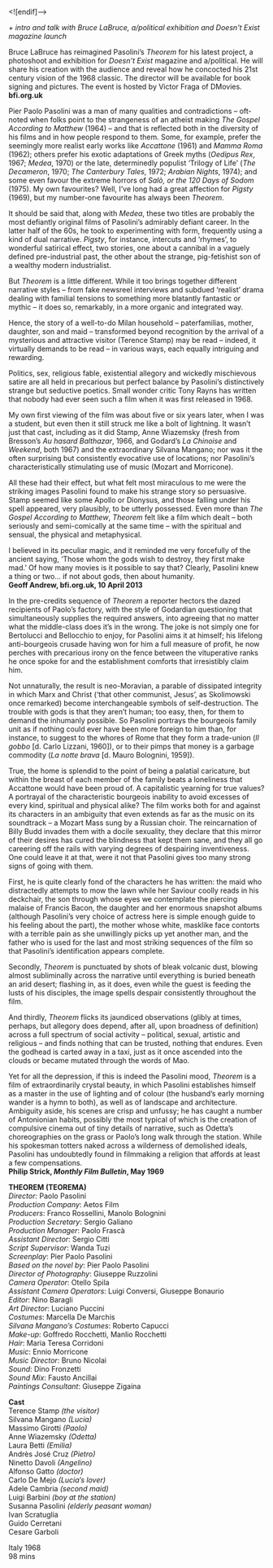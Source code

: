 
<![endif]-->

_+ intro and talk with Bruce LaBruce, a/political exhibition and Doesn't Exist magazine launch_

Bruce LaBruce has reimagined Pasolini’s _Theorem_ for his latest project, a photoshoot and exhibition for _Doesn’t Exist_ magazine and a/political. He will share his creation with the audience and reveal how he concocted his 21st century vision of the 1968 classic. The director will be available for book signing and pictures. The event is hosted by Victor Fraga of DMovies.  
**bfi.org.uk**

Pier Paolo Pasolini was a man of many qualities and contradictions – oft-noted when folks point to the strangeness of an atheist making _The Gospel According to Matthew_ (1964) – and that is reflected both in the diversity of his films and in how people respond to them. Some, for example, prefer the seemingly more realist early works like _Accattone_ (1961) and _Mamma Roma_ (1962); others prefer his exotic adaptations of Greek myths (_Oedipus Rex_, 1967; _Medea_, 1970) or the late, determinedly populist ‘Trilogy of Life’ (_The Decameron_, 1970; _The Canterbury Tales_, 1972; _Arabian Nights_, 1974); and some even favour the extreme horrors of _Salò, or the 120 Days of Sodom_ (1975). My own favourites? Well, I’ve long had a great affection for _Pigsty_ (1969), but my number-one favourite has always been _Theorem_.

It should be said that, along with _Medea_, these two titles are probably the most defiantly original films of Pasolini’s admirably defiant career. In the latter half of the 60s, he took to experimenting with form, frequently using a kind of dual narrative. _Pigsty_, for instance, intercuts and ‘rhymes’, to wonderful satirical effect, two stories, one about a cannibal in a vaguely defined pre-industrial past, the other about the strange, pig-fetishist son of a wealthy modern industrialist.

But _Theorem_ is a little different. While it too brings together different narrative styles – from fake newsreel interviews and subdued ‘realist’ drama dealing with familial tensions to something more blatantly fantastic or mythic – it does so, remarkably, in a more organic and integrated way.

Hence, the story of a well-to-do Milan household – paterfamilias, mother, daughter, son and maid – transformed beyond recognition by the arrival of a mysterious and attractive visitor (Terence Stamp) may be read – indeed, it virtually demands to be read – in various ways, each equally intriguing and rewarding.

Politics, sex, religious fable, existential allegory and wickedly mischievous satire are all held in precarious but perfect balance by Pasolini’s distinctively strange but seductive poetics. Small wonder critic Tony Rayns has written that nobody had ever seen such a film when it was first released in 1968.

My own first viewing of the film was about five or six years later, when I was a student, but even then it still struck me like a bolt of lightning. It wasn’t just that cast, including as it did Stamp, Anne Wiazemsky (fresh from Bresson’s _Au hasard Balthazar_, 1966, and Godard’s _La Chinoise_ and _Weekend_, both 1967) and the extraordinary Silvana Mangano; nor was it the often surprising but consistently evocative use of locations; nor Pasolini’s characteristically stimulating use of music (Mozart and Morricone).

All these had their effect, but what felt most miraculous to me were the striking images Pasolini found to make his strange story so persuasive. Stamp seemed like some Apollo or Dionysus, and those falling under his spell appeared, very plausibly, to be utterly possessed. Even more than _The Gospel According to Matthew_, _Theorem_ felt like a film which dealt – both seriously and semi-comically at the same time – with the spiritual and sensual, the physical and metaphysical.

I believed in its peculiar magic, and it reminded me very forcefully of the ancient saying, ‘Those whom the gods wish to destroy, they first make mad.’ Of how many movies is it possible to say that? Clearly, Pasolini knew a thing or two… if not about gods, then about humanity.  
**Geoff Andrew, bfi.org.uk, 10 April 2013**

In the pre-credits sequence of _Theorem_ a reporter hectors the dazed recipients of Paolo’s factory, with the style of Godardian questioning that simultaneously supplies the required answers, into agreeing that no matter what the middle-class does it’s in the wrong. The joke is not simply one for Bertolucci and Bellocchio to enjoy, for Pasolini aims it at himself; his lifelong anti-bourgeois crusade having won for him a full measure of profit, he now perches with precarious irony on the fence between the vituperative ranks he once spoke for and the establishment comforts that irresistibly claim him.

Not unnaturally, the result is neo-Moravian, a parable of dissipated integrity in which Marx and Christ (‘that other communist, Jesus’, as Skolimowski once remarked) become interchangeable symbols of self-destruction. The trouble with gods is that they aren’t human; too easy, then, for them to demand the inhumanly possible. So Pasolini portrays the bourgeois family unit as if nothing could ever have been more foreign to him than, for instance, to suggest to the whores of Rome that they form a trade-union (_Il gobbo_ [d. Carlo Lizzani, 1960]), or to their pimps that money is a garbage commodity (_La notte brava_ [d. Mauro Bolognini, 1959]).

True, the home is splendid to the point of being a palatial caricature, but within the breast of each member of the family beats a loneliness that Accattone would have been proud of. A capitalistic yearning for true values? A portrayal of the characteristic bourgeois inability to avoid excesses of every kind, spiritual and physical alike? The film works both for and against its characters in an ambiguity that even extends as far as the music on its soundtrack – a Mozart Mass sung by a Russian choir. The reincarnation of Billy Budd invades them with a docile sexuality, they declare that this mirror of their desires has cured the blindness that kept them sane, and they all go careering off the rails with varying degrees of despairing inventiveness. One could leave it at that, were it not that Pasolini gives too many strong signs of going with them.

First, he is quite clearly fond of the characters he has written: the maid who distractedly attempts to mow the lawn while her Saviour coolly reads in his deckchair, the son through whose eyes we contemplate the piercing malaise of Francis Bacon, the daughter and her enormous snapshot albums (although Pasolini’s very choice of actress here is simple enough guide to his feeling about the part), the mother whose white, masklike face contorts with a terrible pain as she unwillingly picks up yet another man, and the father who is used for the last and most striking sequences of the film so that Pasolini’s identification appears complete.

Secondly, _Theorem_ is punctuated by shots of bleak volcanic dust, blowing almost subliminally across the narrative until everything is buried beneath an arid desert; flashing in, as it does, even while the guest is feeding the lusts of his disciples, the image spells despair consistently throughout the film.

And thirdly, _Theorem_ flicks its jaundiced observations (glibly at times, perhaps, but allegory does depend, after all, upon broadness of definition) across a full spectrum of social activity – political, sexual, artistic and religious – and finds nothing that can be trusted, nothing that endures. Even the godhead is carted away in a taxi, just as it once ascended into the clouds or became mutated through the words of Mao.

Yet for all the depression, if this is indeed the Pasolini mood, _Theorem_ is a film of extraordinarily crystal beauty, in which Pasolini establishes himself as a master in the use of lighting and of colour (the husband’s early morning  wander is a hymn to both), as well as of landscape and architecture. Ambiguity aside, his scenes are crisp and unfussy; he has caught a number of Antonionian habits, possibly the most typical of which is the creation of compulsive cinema out of tiny details of narrative, such as Odetta’s choreographies on the grass or Paolo’s long walk through the station. While his spokesman totters naked across a wilderness of demolished ideals, Pasolini has undoubtedly found in filmmaking a religion that affords at least a few compensations.  
**Philip Strick, _Monthly Film Bulletin_, May 1969**  

**THEOREM (TEOREMA)**  
_Director:_ Paolo Pasolini  
_Production Company_: Aetos Film  
_Producers_: Franco Rossellini, Manolo Bolognini  
_Production Secretary_: Sergio Galiano  
_Production Manager_: Paolo Frascà  
_Assistant Director_: Sergio Citti  
_Script Supervisor_: Wanda Tuzi  
_Screenplay_: Pier Paolo Pasolini  
_Based on the novel by_: Pier Paolo Pasolini  
_Director of Photography_: Giuseppe Ruzzolini  
_Camera Operator_: Otello Spila  
_Assistant Camera Operators_: Luigi Conversi, Giuseppe Bonaurio  
_Editor_: Nino Baragli  
_Art Director_: Luciano Puccini  
_Costumes_: Marcella De Marchis  
_Silvana Mangano’s Costumes_: Roberto Capucci  
_Make-up_: Goffredo Rocchetti, Manlio Rocchetti  
_Hair_: Maria Teresa Corridoni  
_Music_: Ennio Morricone  
_Music Director_: Bruno Nicolai  
_Sound_: Dino Fronzetti  
_Sound Mix_: Fausto Ancillai  
_Paintings Consultant_: Giuseppe Zigaina  

**Cast**  
Terence Stamp _(the visitor)_  
Silvana Mangano _(Lucia)_  
Massimo Girotti _(Paolo)_  
Anne Wiazemsky _(Odetta)_  
Laura Betti _(Emilia)_  
Andrès José Cruz _(Pietro)_  
Ninetto Davoli _(Angelino)_  
Alfonso Gatto _(doctor)_  
Carlo De Mejo _(Lucia’s lover)_  
Adele Cambria _(second maid)_  
Luigi Barbini _(boy at the station)_  
Susanna Pasolini _(elderly peasant woman)_  
Ivan Scratuglia  
Guido Cerretani  
Cesare Garboli  

Italy 1968  
98 mins  
<br>
<!--stackedit_data:
eyJoaXN0b3J5IjpbLTY1MTg0NjcwMF19
-->